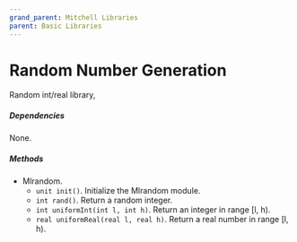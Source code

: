 ```yaml
---
grand_parent: Mitchell Libraries
parent: Basic Libraries
---
```

# Random Number Generation

Random int/real library,

##### Dependencies

None.

##### Methods

- Mlrandom.
    + `unit init()`. Initialize the Mlrandom module.
    + `int rand()`. Return a random integer.
    + `int uniformInt(int l, int h)`. Return an integer in range [l, h).
    + `real uniformReal(real l, real h)`. Return a real number in range [l, h).
